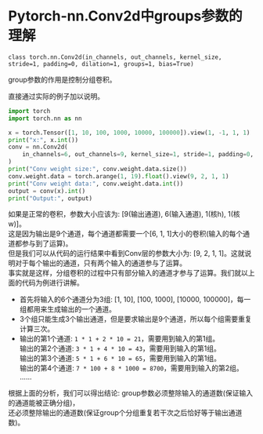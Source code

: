 # Pytorch-nn.Conv2d中groups参数的理解

`class torch.nn.Conv2d(in_channels, out_channels, kernel_size, stride=1, padding=0, dilation=1, groups=1, bias=True)`

group参数的作用是控制分组卷积。

直接通过实际的例子加以说明。

```python
import torch
import torch.nn as nn

x = torch.Tensor([1, 10, 100, 1000, 10000, 100000]).view(1, -1, 1, 1)
print("x:", x.int())
conv = nn.Conv2d(
    in_channels=6, out_channels=9, kernel_size=1, stride=1, padding=0, groups=3, bias=False
)
print("Conv weight size:", conv.weight.data.size())
conv.weight.data = torch.arange(1, 19).float().view(9, 2, 1, 1)
print("Conv weight data:", conv.weight.data.int())
output = conv(x).int()
print("Output:", output)
```

如果是正常的卷积，参数大小应该为: [9(输出通道), 6(输入通道), 1(核h), 1(核w)]。  
这是因为输出是9个通道，每个通道都需要一个[6, 1, 1]大小的卷积(输入的每个通道都参与到了运算)。  
但是我们可以从代码的运行结果中看到Conv层的参数大小为: [9, 2, 1, 1]。这就说明对于每个输出的通道，只有两个输入的通道参与了运算。  
事实就是这样，分组卷积的过程中只有部分输入的通道才参与了运算。我们就以上面的代码为例进行讲解。

- 首先将输入的6个通道分为3组: [1, 10], [100, 1000], [10000, 100000]，每一组都用来生成输出的一个通道。
- 3个组只能生成3个输出通道，但是要求输出是9个通道，所以每个组需要重复计算三次。
- 输出的第1个通道: `1 * 1 + 2 * 10 = 21`，需要用到输入的第1组。  
  输出的第2个通道: `3 * 1 + 4 * 10 = 43`，需要用到输入的第1组。  
  输出的第3个通道: `5 * 1 + 6 * 10 = 65`，需要用到输入的第1组。  
  输出的第4个通道: `7 * 100 + 8 * 1000 = 8700`，需要用到输入的第2组。  
  ......

根据上面的分析，我们可以得出结论: group参数必须整除输入的通道数(保证输入的通道能被正确分组)，  
还必须整除输出的通道数(保证group个分组重复若干次之后恰好等于输出通道数)。
